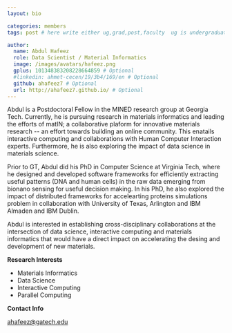 ```yaml
---
layout: bio

categories: members
tags: post # here write either ug,grad,post,faculty  ug is undergraduate, grad self explanatory, post is for post docs and visiting professors

author:
  name: Abdul Hafeez
  role: Data Scientist / Material Informatics 
  image: /images/avatars/hafeez.png
  gplus: 101348383208228664859 # Optional
  #linkedin: ahmet-cecen/19/3b4/169/en # Optional
  github: ahafeez7 # Optional
  url: http://ahafeez7.github.io/ # Optional
---
```


Abdul is a Postdoctoral Fellow in the MINED research group at Georgia Tech. Currently, he is pursuing research in materials informatics and leading the efforts of matIN; a collaborative plaform for innovative materials research -- an effort towards building an online community. This enatails interactive computing and collaborations with Human Computer Interaction experts. Furthermore, he is also exploring the impact of data science in materials science. 

Prior to GT, Abdul did his PhD in Computer Science at Virginia Tech, where he designed and developed software frameworks for efficiently extracting useful patterns (DNA and human cells) in the raw data emerging from bionano sensing for useful decision making. In his PhD, he also explored the impact of distributed frameworks for accelearting proteins simulations problem in collaboration with University of Texas, Arlington and IBM Almaden and IBM Dublin. 

Abdul is interested in establishing cross-disciplinary collaborations at the intersection of data science, interactive computing and materials informatics that would have a direct impact on accelerating the desing and development of new materials.

**Research Interests**

* Materials Informatics
* Data Science
* Interactive Computing
* Parallel Computing

**Contact Info**

ahafeez@gatech.edu
